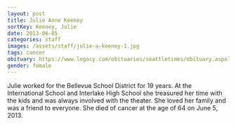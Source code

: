 ```yaml
---
layout: post
title: Julie Anne Keeney
sortKey: Keeney, Julie
date: 2013-06-05
categories: staff
images: /assets/staff/julie-a-keeney-1.jpg
tags: cancer
obituary: https://www.legacy.com/obituaries/seattletimes/obituary.aspx?pid=165363674
gender: female
---
```

Julie worked for the Bellevue School District for 19 years. At the International School and Interlake High School she treasured her time with the kids and was always involved with the theater. She loved her family and was a friend to everyone. She died of cancer at the age of 64 on June 5, 2013.
